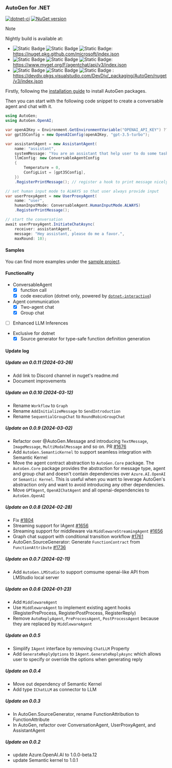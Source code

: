 ### AutoGen for .NET

[![dotnet-ci](https://github.com/ag2ai/ag2/actions/workflows/dotnet-build.yml/badge.svg)](https://github.com/ag2ai/ag2/actions/workflows/dotnet-build.yml)
[![NuGet version](https://badge.fury.io/nu/AutoGen.Core.svg)](https://badge.fury.io/nu/AutoGen.Core)

> [!NOTE]
> Nightly build is available at:
> - ![Static Badge](https://img.shields.io/badge/public-blue?style=flat) ![Static Badge](https://img.shields.io/badge/nightly-yellow?style=flat) ![Static Badge](https://img.shields.io/badge/github-grey?style=flat): https://nuget.pkg.github.com/microsoft/index.json
> - ![Static Badge](https://img.shields.io/badge/public-blue?style=flat) ![Static Badge](https://img.shields.io/badge/nightly-yellow?style=flat) ![Static Badge](https://img.shields.io/badge/myget-grey?style=flat): https://www.myget.org/F/agentchat/api/v3/index.json
> - ![Static Badge](https://img.shields.io/badge/internal-blue?style=flat) ![Static Badge](https://img.shields.io/badge/nightly-yellow?style=flat) ![Static Badge](https://img.shields.io/badge/azure_devops-grey?style=flat) : https://devdiv.pkgs.visualstudio.com/DevDiv/_packaging/AutoGen/nuget/v3/index.json


Firstly, following the [installation guide](./website/articles/Installation.md) to install AutoGen packages.

Then you can start with the following code snippet to create a conversable agent and chat with it.

```csharp
using AutoGen;
using AutoGen.OpenAI;

var openAIKey = Environment.GetEnvironmentVariable("OPENAI_API_KEY") ?? throw new Exception("Please set OPENAI_API_KEY environment variable.");
var gpt35Config = new OpenAIConfig(openAIKey, "gpt-3.5-turbo");

var assistantAgent = new AssistantAgent(
    name: "assistant",
    systemMessage: "You are an assistant that help user to do some tasks.",
    llmConfig: new ConversableAgentConfig
    {
        Temperature = 0,
        ConfigList = [gpt35Config],
    })
    .RegisterPrintMessage(); // register a hook to print message nicely to console

// set human input mode to ALWAYS so that user always provide input
var userProxyAgent = new UserProxyAgent(
    name: "user",
    humanInputMode: ConversableAgent.HumanInputMode.ALWAYS)
    .RegisterPrintMessage();

// start the conversation
await userProxyAgent.InitiateChatAsync(
    receiver: assistantAgent,
    message: "Hey assistant, please do me a favor.",
    maxRound: 10);
```

#### Samples
You can find more examples under the [sample project](https://github.com/ag2ai/ag2/tree/dotnet/dotnet/sample/AutoGen.BasicSamples).

#### Functionality
- ConversableAgent
    - [x] function call
    - [x] code execution (dotnet only, powered by [`dotnet-interactive`](https://github.com/dotnet/interactive))

- Agent communication
    - [x] Two-agent chat
    - [x] Group chat

- [ ] Enhanced LLM Inferences

- Exclusive for dotnet
    - [x] Source generator for type-safe function definition generation

#### Update log
##### Update on 0.0.11 (2024-03-26)
- Add link to Discord channel in nuget's readme.md
- Document improvements
##### Update on 0.0.10 (2024-03-12)
- Rename `Workflow` to `Graph`
- Rename `AddInitializeMessage` to `SendIntroduction`
- Rename `SequentialGroupChat` to `RoundRobinGroupChat`
##### Update on 0.0.9 (2024-03-02)
- Refactor over @AutoGen.Message and introducing `TextMessage`, `ImageMessage`, `MultiModalMessage` and so on. PR [#1676](https://github.com/microsoft/autogen/pull/1676)
- Add `AutoGen.SemanticKernel` to support seamless integration with Semantic Kernel
- Move the agent contract abstraction to `AutoGen.Core` package. The `AutoGen.Core` package provides the abstraction for message type, agent and group chat and doesn't contain dependencies over `Azure.AI.OpenAI` or `Semantic Kernel`. This is useful when you want to leverage AutoGen's abstraction only and want to avoid introducing any other dependencies.
- Move `GPTAgent`, `OpenAIChatAgent` and all openai-dependencies to `AutoGen.OpenAI`
##### Update on 0.0.8 (2024-02-28)
- Fix [#1804](https://github.com/microsoft/autogen/pull/1804)
- Streaming support for IAgent [#1656](https://github.com/microsoft/autogen/pull/1656)
- Streaming support for middleware via `MiddlewareStreamingAgent` [#1656](https://github.com/microsoft/autogen/pull/1656)
- Graph chat support with conditional transition workflow [#1761](https://github.com/microsoft/autogen/pull/1761)
- AutoGen.SourceGenerator: Generate `FunctionContract` from `FunctionAttribute` [#1736](https://github.com/microsoft/autogen/pull/1736)
##### Update on 0.0.7 (2024-02-11)
- Add `AutoGen.LMStudio` to support comsume openai-like API from LMStudio local server
##### Update on 0.0.6 (2024-01-23)
- Add `MiddlewareAgent`
- Use `MiddlewareAgent` to implement existing agent hooks (RegisterPreProcess, RegisterPostProcess, RegisterReply)
- Remove `AutoReplyAgent`, `PreProcessAgent`, `PostProcessAgent` because they are replaced by `MiddlewareAgent`
##### Update on 0.0.5
- Simplify `IAgent` interface by removing `ChatLLM` Property
- Add `GenerateReplyOptions` to `IAgent.GenerateReplyAsync` which allows user to specify or override the options when generating reply

##### Update on 0.0.4
- Move out dependency of Semantic Kernel
- Add type `IChatLLM` as connector to LLM

##### Update on 0.0.3
- In AutoGen.SourceGenerator, rename FunctionAttribution to FunctionAttribute
- In AutoGen, refactor over ConversationAgent, UserProxyAgent, and AssistantAgent

##### Update on 0.0.2
- update Azure.OpenAI.AI to 1.0.0-beta.12
- update Semantic kernel to 1.0.1
